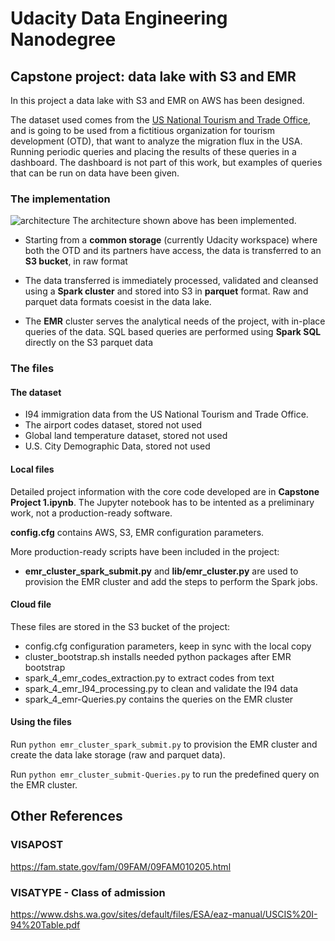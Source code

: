 # Udacity Data Engineering Nanodegree
## Capstone project: data lake with S3 and EMR

In this project a data lake with S3 and EMR on AWS has been designed.

The dataset used comes from the [US National Tourism and Trade Office](https://www.trade.gov/national-travel-and-tourism-office), and is going to be used from a fictitious organization for tourism development (OTD), that want to analyze the migration flux in the USA. Running periodic queries and placing the results of these queries in a dashboard. The dashboard is not part of this work, but examples of queries that can be run on data have been given.

### The implementation
![architecture](./figures/udacity-dend-3.png)
The architecture shown above has been implemented. 

- Starting from a **common storage** (currently Udacity workspace) where both the OTD and its partners have access, the data is transferred to an **S3 bucket**, in raw format

- The data transferred is immediately processed, validated and cleansed using a **Spark cluster** and stored into S3 in **parquet** format. Raw and parquet data formats coesist in the data lake.

- The **EMR** cluster serves the analytical needs of the project, with in-place queries of the data. SQL based queries are performed using **Spark SQL** directly on the S3 parquet data


### The files

#### The dataset
- I94 immigration data from the US National Tourism and Trade Office.
- The airport codes dataset, stored not used
- Global land temperature dataset, stored not used
- U.S. City Demographic Data, stored not used

#### Local files
Detailed project information with the core code developed are in **Capstone Project 1.ipynb**. The Jupyter notebook has to be intented as a preliminary work, not a production-ready software.

**config.cfg** contains AWS, S3, EMR configuration parameters.

More production-ready scripts have been included in the project:
- **emr_cluster_spark_submit.py** and **lib/emr_cluster.py** are used to provision the EMR cluster and add the steps to perform the Spark jobs. 

#### Cloud file
These files are stored in the S3 bucket of the project:
- config.cfg configuration parameters, keep in sync with the local copy
- cluster_bootstrap.sh installs needed python packages after EMR bootstrap
- spark_4_emr_codes_extraction.py to extract codes from text
- spark_4_emr_I94_processing.py to clean and validate the I94 data
- spark_4_emr-Queries.py contains the queries on the EMR cluster

#### Using the files
Run `python emr_cluster_spark_submit.py` to provision the EMR cluster and create the data lake storage (raw and parquet data).

Run `python emr_cluster_submit-Queries.py` to run the predefined query on the EMR cluster.

## Other References

### VISAPOST
https://fam.state.gov/fam/09FAM/09FAM010205.html

### VISATYPE - Class of admission
https://www.dshs.wa.gov/sites/default/files/ESA/eaz-manual/USCIS%20I-94%20Table.pdf